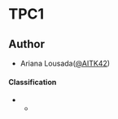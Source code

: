 # TPC1

## Author
 * Ariana Lousada([@AITK42](https://github.com/AITK42))

#### Classification
 * - 
